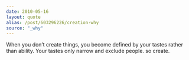 ```yaml
---
date: 2010-05-16
layout: quote
alias: /post/603296226/creation-why
source: "_why"
---
```


When you don’t create things, you become defined by your tastes rather than ability. Your tastes only narrow and exclude people. so create.
